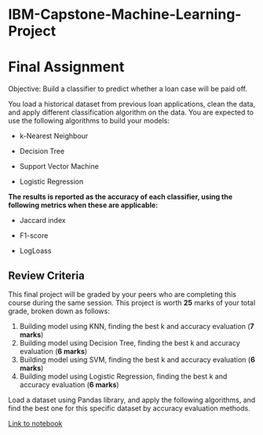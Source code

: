 # IBM-Capstone-Machine-Learning-Project

# Final Assignment

Objective: Build a classifier to predict whether a loan case will be paid off.

You load a historical dataset from previous loan applications, clean the data, and apply different classification algorithm on the data. You are expected to use the following algorithms to build your models:

- k-Nearest Neighbour

- Decision Tree

- Support Vector Machine

- Logistic Regression

__The results is reported as the accuracy of each classifier, using the following metrics when these are applicable:__

- Jaccard index

- F1-score

- LogLoass


## Review Criteria

This final project will be graded by your peers who are completing this course during the same session. This project is worth **25** marks of your total grade, broken down as follows:

1. Building model using KNN, finding the best k and accuracy evaluation (**7 marks**)
2. Building model using Decision Tree, finding the best k and accuracy evaluation (**6 marks**)
3. Building model using SVM, finding the best k and accuracy evaluation (**6 marks**)
4. Building model using Logistic Regression, finding the best k and accuracy evaluation (**6 marks**)

Load a dataset using Pandas library, and apply the following algorithms, and find the best one for this specific dataset by accuracy evaluation methods.

[Link to notebook](https://dataplatform.cloud.ibm.com/analytics/notebooks/v2/ccf6f626-e160-45cd-ba86-cddc9f586cbf/view?access_token=7b51371d32300fb4de1cbe26c7622e1b17cde5194ecb8a445b46770c9b7008d7)
